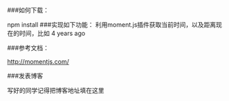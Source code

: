 ###如何下载：

npm install
###实现如下功能： 利用moment.js插件获取当前时间，以及距离现在的时间，比如 4 years ago

###参考文档：

http://momentjs.com/

###发表博客

写好的同学记得把博客地址填在这里

